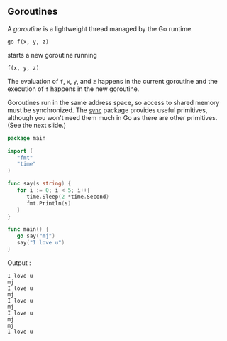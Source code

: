 ## Goroutines

A *goroutine* is a lightweight thread managed by the Go runtime.

```
go f(x, y, z)
```

starts a new goroutine running

```
f(x, y, z)
```

The evaluation of `f`, `x`, `y`, and `z` happens in the current goroutine and the execution of `f` happens in the new goroutine.

Goroutines run in the same address space, so access to shared memory must be synchronized. The [`sync`](https://golang.org/pkg/sync/) package provides useful primitives, although you won't need them much in Go as there are other primitives. (See the next slide.)

```go
package main

import (
   "fmt"
   "time"
)

func say(s string) {
   for i := 0; i < 5; i++{
      time.Sleep(2 *time.Second)
      fmt.Println(s)
   }
}

func main() {
   go say("mj")
   say("I love u")
}
```

Output :

```
I love u
mj
I love u
mj
I love u
mj
I love u
mj
mj
I love u
```

